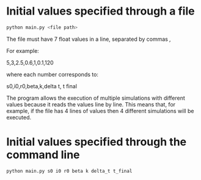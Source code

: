# Initial values specified through a file
```bash
python main.py <file path>
```

The file must have 7 float values in a line, separated by commas *,*

For example:

5,3,2.5,0.6,1,0.1,120

where each number corresponds to:

s0,i0,r0,beta,k,delta t, t final

The program allows the execution of multiple simulations with different values because it reads the values line by line. This means that, for example, if the file has 4 lines of values then 4 different simulations will be executed.

# Initial values specified through the command line
```bash
python main.py s0 i0 r0 beta k delta_t t_final
```